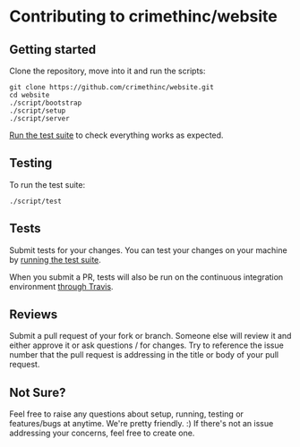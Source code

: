 # Contributing to crimethinc/website

## Getting started

Clone the repository, move into it and run the scripts:

```
git clone https://github.com/crimethinc/website.git
cd website
./script/bootstrap
./script/setup
./script/server
```
[Run the test suite](#testing) to check everything works as expected.


## Testing

To run the test suite:

```
./script/test
```


## Tests

Submit tests for your changes. You can test your changes on your machine by [running the test suite](#testing).

When you submit a PR, tests will also be run on the continuous integration environment [through Travis](https://travis-ci.org/crimethinc/website).


## Reviews

Submit a pull request of your fork or branch. Someone else will review it and either approve it or ask questions / for changes.
Try to reference the issue number that the pull request is addressing in the title or body of your pull request.


## Not Sure?

Feel free to raise any questions about setup, running, testing or features/bugs at anytime. We're pretty friendly. :)
If there's not an issue addressing your concerns, feel free to create one.
